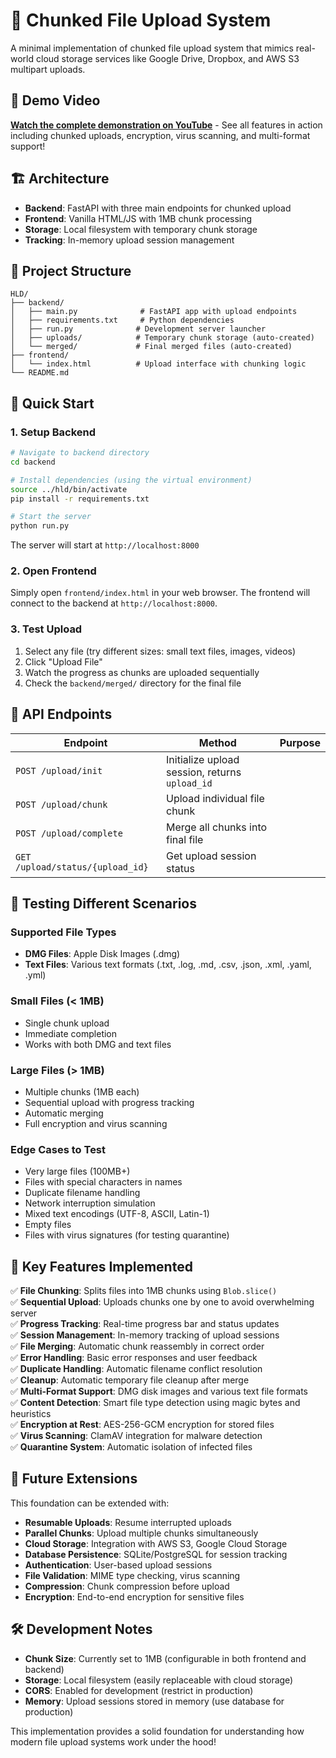 # 🚀 Chunked File Upload System

A minimal implementation of chunked file upload system that mimics real-world cloud storage services like Google Drive, Dropbox, and AWS S3 multipart uploads.

## 🎥 Demo Video

**[Watch the complete demonstration on YouTube](https://youtu.be/2n8CdvQ8dyE)** - See all features in action including chunked uploads, encryption, virus scanning, and multi-format support!

## 🏗️ Architecture

- **Backend**: FastAPI with three main endpoints for chunked upload
- **Frontend**: Vanilla HTML/JS with 1MB chunk processing
- **Storage**: Local filesystem with temporary chunk storage
- **Tracking**: In-memory upload session management

## 📁 Project Structure

```
HLD/
├── backend/
│   ├── main.py              # FastAPI app with upload endpoints
│   ├── requirements.txt     # Python dependencies
│   ├── run.py              # Development server launcher
│   ├── uploads/            # Temporary chunk storage (auto-created)
│   └── merged/             # Final merged files (auto-created)
├── frontend/
│   └── index.html          # Upload interface with chunking logic
└── README.md
```

## 🚀 Quick Start

### 1. Setup Backend

```bash
# Navigate to backend directory
cd backend

# Install dependencies (using the virtual environment)
source ../hld/bin/activate
pip install -r requirements.txt

# Start the server
python run.py
```

The server will start at `http://localhost:8000`

### 2. Open Frontend

Simply open `frontend/index.html` in your web browser. The frontend will connect to the backend at `http://localhost:8000`.

### 3. Test Upload

1. Select any file (try different sizes: small text files, images, videos)
2. Click "Upload File"
3. Watch the progress as chunks are uploaded sequentially
4. Check the `backend/merged/` directory for the final file

## 🔧 API Endpoints

| Endpoint | Method | Purpose |
|----------|--------|---------|
| `POST /upload/init` | Initialize upload session, returns `upload_id` |
| `POST /upload/chunk` | Upload individual file chunk |
| `POST /upload/complete` | Merge all chunks into final file |
| `GET /upload/status/{upload_id}` | Get upload session status |

## 🧪 Testing Different Scenarios

### Supported File Types
- **DMG Files**: Apple Disk Images (.dmg)
- **Text Files**: Various text formats (.txt, .log, .md, .csv, .json, .xml, .yaml, .yml)

### Small Files (< 1MB)
- Single chunk upload
- Immediate completion
- Works with both DMG and text files

### Large Files (> 1MB)
- Multiple chunks (1MB each)
- Sequential upload with progress tracking
- Automatic merging
- Full encryption and virus scanning

### Edge Cases to Test
- Very large files (100MB+)
- Files with special characters in names
- Duplicate filename handling
- Network interruption simulation
- Mixed text encodings (UTF-8, ASCII, Latin-1)
- Empty files
- Files with virus signatures (for testing quarantine)

## 🎯 Key Features Implemented

✅ **File Chunking**: Splits files into 1MB chunks using `Blob.slice()`  
✅ **Sequential Upload**: Uploads chunks one by one to avoid overwhelming server  
✅ **Progress Tracking**: Real-time progress bar and status updates  
✅ **Session Management**: In-memory tracking of upload sessions  
✅ **File Merging**: Automatic chunk reassembly in correct order  
✅ **Error Handling**: Basic error responses and user feedback  
✅ **Duplicate Handling**: Automatic filename conflict resolution  
✅ **Cleanup**: Automatic temporary file cleanup after merge  
✅ **Multi-Format Support**: DMG disk images and various text file formats  
✅ **Content Detection**: Smart file type detection using magic bytes and heuristics  
✅ **Encryption at Rest**: AES-256-GCM encryption for stored files  
✅ **Virus Scanning**: ClamAV integration for malware detection  
✅ **Quarantine System**: Automatic isolation of infected files  

## 🔮 Future Extensions

This foundation can be extended with:

- **Resumable Uploads**: Resume interrupted uploads
- **Parallel Chunks**: Upload multiple chunks simultaneously  
- **Cloud Storage**: Integration with AWS S3, Google Cloud Storage
- **Database Persistence**: SQLite/PostgreSQL for session tracking
- **Authentication**: User-based upload sessions
- **File Validation**: MIME type checking, virus scanning
- **Compression**: Chunk compression before upload
- **Encryption**: End-to-end encryption for sensitive files

## 🛠️ Development Notes

- **Chunk Size**: Currently set to 1MB (configurable in both frontend and backend)
- **Storage**: Local filesystem (easily replaceable with cloud storage)
- **CORS**: Enabled for development (restrict in production)
- **Memory**: Upload sessions stored in memory (use database for production)

This implementation provides a solid foundation for understanding how modern file upload systems work under the hood!
